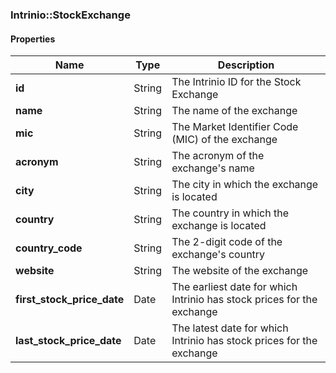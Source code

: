 

[//]: # (CLASS:Intrinio::StockExchange)

[//]: # (KIND:object)

### Intrinio::StockExchange

#### Properties

[//]: # (START_DEFINITION)

Name | Type | Description
------------ | ------------- | -------------
**id** | String | The Intrinio ID for the Stock Exchange &nbsp;
**name** | String | The name of the exchange &nbsp;
**mic** | String | The Market Identifier Code (MIC) of the exchange &nbsp;
**acronym** | String | The acronym of the exchange&#39;s name &nbsp;
**city** | String | The city in which the exchange is located &nbsp;
**country** | String | The country in which the exchange is located &nbsp;
**country_code** | String | The 2-digit code of the exchange&#39;s country &nbsp;
**website** | String | The website of the exchange &nbsp;
**first_stock_price_date** | Date | The earliest date for which Intrinio has stock prices for the exchange &nbsp;
**last_stock_price_date** | Date | The latest date for which Intrinio has stock prices for the exchange &nbsp;

[//]: # (END_DEFINITION)



